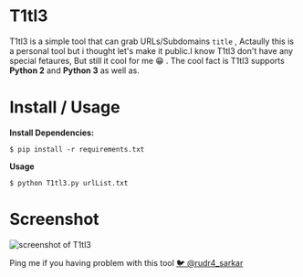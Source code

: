 # T1tl3

T1tl3 is a simple tool that can grab URLs/Subdomains `title` , Actaully this is a personal tool but i thought let's make it public.I know T1tl3 don't have any special fetaures, But still it cool for me 😁 . The cool fact is T1tl3 supports **Python 2** and **Python 3** as well as.

# Install / Usage

**Install Dependencies:**

```
$ pip install -r requirements.txt
```

**Usage**

```
$ python T1tl3.py urlList.txt
```

# Screenshot

![screenshot of T1tl3](https://raw.githubusercontent.com/rudSarkar/T1tl3/master/ss.png)

Ping me if you having problem with this tool [🐦 @rudr4_sarkar](https://twitter.com/rudr4_sarkar)